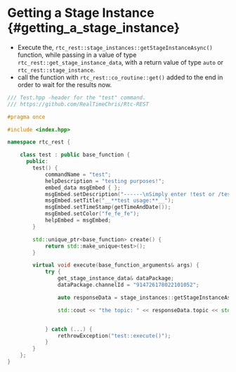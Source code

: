Getting a Stage Instance {#getting_a_stage_instance}
============
- Execute the, `rtc_rest::stage_instances::getStageInstanceAsync()` function, while passing in a value of type `rtc_rest::get_stage_instance_data`, with a return value of type `auto` or `rtc_rest::stage_instance`.
- call the function with `rtc_rest::co_routine::get()` added to the end in order to wait for the results now.

```cpp
/// Test.hpp -header for the "test" command.
/// https://github.com/RealTimeChris/Rtc-REST

#pragma once

#include <index.hpp>

namespace rtc_rest {

	class test : public base_function {
	  public:
		test() {
			commandName = "test";
			helpDescription = "testing purposes!";
			embed_data msgEmbed { };
			msgEmbed.setDescription("------\nSimply enter !test or /test!\n------");
			msgEmbed.setTitle("__**test usage:**__");
			msgEmbed.setTimeStamp(getTimeAndDate());
			msgEmbed.setColor("fe_fe_fe");
			helpEmbed = msgEmbed;
		}

		std::unique_ptr<base_function> create() {
			return std::make_unique<test>();
		}

		virtual void execute(base_function_arguments& args) {
			try {
				get_stage_instance_data& dataPackage;
				dataPackage.channelId = "914726178022101052";

				auto responseData = stage_instances::getStageInstanceAsync(dataPackage).get();

				std::cout << "the topic: " << responseData.topic << std::endl;


			} catch (...) {
				rethrowException("test::execute()");
			}
		}
	};
}
```
